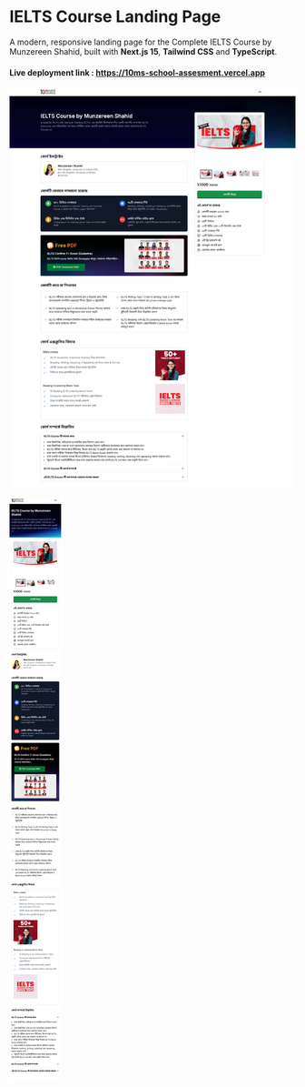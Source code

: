 # IELTS Course Landing Page
A modern, responsive landing page for the Complete IELTS Course by Munzereen Shahid, built with **Next.js 15**, **Tailwind CSS** and **TypeScript**.

#### Live deployment link : https://10ms-school-assesment.vercel.app


![IELTS Course Landing Page.](/public/assets/full_page_screenshot.png "IELTS Course Landing Page.")

![IELTS Course Landing Page.](/public/assets/full_page_screenshot_mobile.png "IELTS Course Landing Page.")